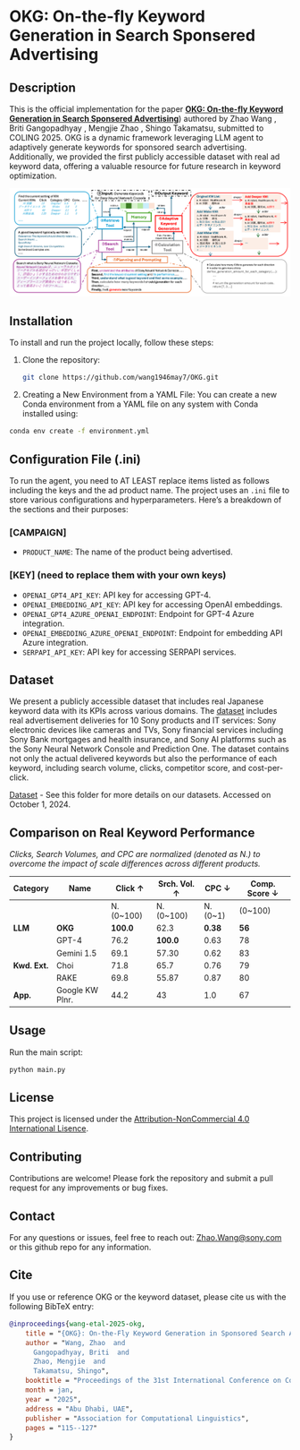 # OKG: On-the-fly Keyword Generation in Search Sponsered Advertising

## Description

This is the official implementation for the paper [**OKG: On-the-fly Keyword Generation in Search Sponsered Advertising**](https://aclanthology.org/2025.coling-industry.10/)) authored by Zhao Wang , Briti Gangopadhyay , Mengjie Zhao , Shingo Takamatsu,  submitted to COLING 2025. OKG is a dynamic framework leveraging LLM agent to adaptively generate keywords for sponsored search advertising. Additionally, we provided the first publicly accessible dataset with real ad keyword data, offering a valuable resource for future research in keyword optimization. 

![Example Figure](./architecture.png)

## Installation

To install and run the project locally, follow these steps:

1. Clone the repository:
   ```bash
   git clone https://github.com/wang1946may7/OKG.git
   ```

2.  Creating a New Environment from a YAML File: You can create a new Conda environment from a YAML file on any system with Conda installed using:
   ```bash
   conda env create -f environment.yml
```


## Configuration File (.ini)

To run the agent, you need to AT LEAST replace items listed as follows including the keys and the ad product name. 
The project uses an `.ini` file to store various configurations and hyperparameters. Here’s a breakdown of the sections and their purposes:


### [CAMPAIGN]
- `PRODUCT_NAME`: The name of the product being advertised.

### [KEY] (need to replace them with your own keys)
- `OPENAI_GPT4_API_KEY`: API key for accessing GPT-4.
- `OPENAI_EMBEDDING_API_KEY`: API key for accessing OpenAI embeddings.
- `OPENAI_GPT4_AZURE_OPENAI_ENDPOINT`: Endpoint for GPT-4 Azure integration.
- `OPENAI_EMBEDDING_AZURE_OPENAI_ENDPOINT`: Endpoint for embedding API Azure integration.
- `SERPAPI_API_KEY`: API key for accessing SERPAPI services.

## Dataset

We present a publicly accessible dataset that includes real Japanese keyword data with its KPIs across various domains. The [dataset](https://github.com/wang1946may7/OKG/tree/main/dataset) includes real advertisement deliveries for 10 Sony products and IT services: Sony electronic devices like cameras and TVs, Sony financial services including Sony Bank mortgages and health insurance, and Sony AI platforms such as the Sony Neural Network Console and Prediction One. The dataset contains not only the actual delivered keywords but also the performance of each keyword, including search volume, clicks, competitor score, and cost-per-click.

[Dataset](https://github.com/wang1946may7/OKG/tree/main/dataset) - See this folder for more details on our datasets. Accessed on October 1, 2024.

## Comparison on Real Keyword Performance
*Clicks, Search Volumes, and CPC are normalized (denoted as N.) to overcome the impact of scale differences across different products.*

| Category  | Name           | Click ↑  | Srch. Vol. ↑  | CPC ↓  | Comp. Score ↓ |
|-----------|--------------|----------|-------------|--------|-------------|
|           |              | N. (0~100) | N. (0~100) | N. (0~1) | (0~100) |
| **LLM**   | **OKG**      | **100.0**  | 62.3        | **0.38** | **56**  |
|           | GPT-4        | 76.2       | **100.0**   | 0.63    | 78       |
|           | Gemini 1.5   | 69.1       | 57.30       | 0.62    | 83       |
| **Kwd. Ext.** | Choi     | 71.8       | 65.7        | 0.76    | 79       |
|           | RAKE        | 69.8       | 55.87       | 0.87    | 80       |
| **App.**  | Google KW Plnr. | 44.2   | 43          | 1.0     | 67       |

## Usage
Run the main script:
   ```bash
   python main.py
   ```
## License
This project is licensed under the [Attribution-NonCommercial 4.0 International Lisence](https://creativecommons.org/licenses/by-nc/4.0/legalcode.en).

## Contributing
Contributions are welcome! Please fork the repository and submit a pull request for any improvements or bug fixes.

## Contact
For any questions or issues, feel free to reach out: Zhao.Wang@sony.com or this github repo for any information.

## Cite
If you use or reference OKG or the keyword dataset, please cite us with the following BibTeX entry:
```bibtex
@inproceedings{wang-etal-2025-okg,
    title = "{OKG}: On-the-Fly Keyword Generation in Sponsored Search Advertising",
    author = "Wang, Zhao  and
      Gangopadhyay, Briti  and
      Zhao, Mengjie  and
      Takamatsu, Shingo",
    booktitle = "Proceedings of the 31st International Conference on Computational Linguistics: Industry Track",
    month = jan,
    year = "2025",
    address = "Abu Dhabi, UAE",
    publisher = "Association for Computational Linguistics",
    pages = "115--127"
}
